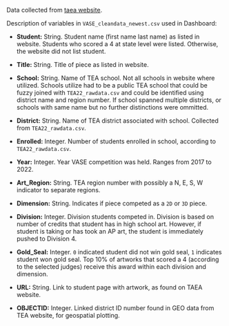 Data collected from [taea website](https://www.taea.org/vase/gallery.cfm).

Description of variables in `VASE_cleandata_newest.csv` used in Dashboard:

* **Student:** String. Student name (first name last name) as listed in website. Students who scored a 4
at state level were listed. Otherwise, the website did not list student.

* **Title:** String. Title of piece as listed in website.

* **School:** String. Name of TEA school. Not all schools in website where utilized. Schools utilize
had to be a public TEA school that could be fuzzy joined with `TEA22_rawdata.csv` and could be identified
using district name and region number. If school spanned multiple districts, or schools with same name but no
further distinctions were ommitted.

* **District:** String. Name of TEA district associated with school. Collected from `TEA22_rawdata.csv`.

* **Enrolled:** Integer. Number of students enrolled in school, according to `TEA22_rawdata.csv`.

* **Year:** Integer. Year VASE competition was held. Ranges from 2017 to 2022.

* **Art_Region:** String. TEA region number with possibly a N, E, S, W indicator to separate regions.

* **Dimension:** String. Indicates if piece competed as a `2D` or `3D` piece.

* **Division:** Integer. Division students competed in. Division is based on number of credits that 
student has in high school art. However, if student is taking or has took an AP art, the student is immediately
pushed to Division 4. 

* **Gold_Seal:** Integer. `0` indicated student did not win gold seal, `1` indicates student won gold seal. Top
10% of artworks that scored a 4 (according to the selected judges) receive this award within each division and dimension.

* **URL:** String. Link to student page with artwork, as found on TAEA website.

* **OBJECTID:** Integer. Linked district ID number found in GEO data from TEA website, for geospatial plotting.
